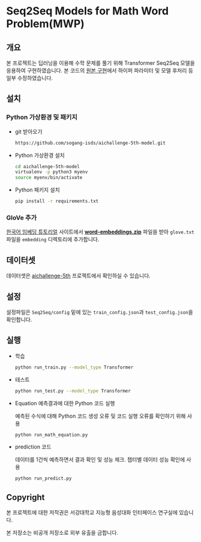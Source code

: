 # Seq2Seq Models for Math Word Problem(MWP)

## 개요

본 프로젝트는 딥러닝을 이용해 수학 문제를 풀기 위해 Transformer Seq2Seq 모델을 응용하여 구현하였습니다. 본 코드의 [원본 구현](https://github.com/sogang-isds/Seq2Seq-model)에서 하이퍼 파라미터 및 모델 후처리 등 일부 수정하였습니다.

## 설치

### Python 가상환경 및 패키지

- git 받아오기

  ```bash
  https://github.com/sogang-isds/aichallenge-5th-model.git
  ```

- Python 가상환경 설치

  ```bash
  cd aichallenge-5th-model
  virtualenv -p python3 myenv
  source myenv/bin/activate
  ```

- Python 패키지 설치

  ```bash
  pip install -r requirements.txt
  ```



### GloVe 추가

[한국어 임베딩 튜토리얼](https://github.com/ratsgo/embedding/releases) 사이트에서 **[word-embeddings.zip](https://drive.google.com/open?id=1yHGtccC2FV3_d6C6_Q4cozYSOgA7bG-e)** 파일을 받아  `glove.txt` 파일을 `embedding` 디렉토리에 추가합니다.



## 데이터셋

데이터셋은 [aichallenge-5th](https://github.com/sogang-isds/aichallenge-5th
) 프로젝트에서 확인하실 수 있습니다.



## 설정

설정파일은 `Seq2Seq/config` 밑에 있는 `train_config.json`과 `test_config.json`을 확인합니다.



## 실행

- 학습

  ```bash
  python run_train.py --model_type Transformer
  ```

- 테스트

  ```bash
  python run_test.py --model_type Transformer
  ```

- Equation 예측결과에 대한 Python 코드 실행

  예측된 수식에 대해 Python 코드 생성 오류 및 코드 실행 오류를 확인하기 위해 사용

  ```bash
  python run_math_equation.py
  ```

- prediction 코드

  데이터를 1건씩 예측하면서 결과 확인 및 성능 체크. 챕터별 데이터 성능 확인에 사용

  ```bash
  python run_predict.py
  ```



## Copyright

본 프로젝트에 대한 저작권은 서강대학교 지능형 음성대화 인터페이스 연구실에 있습니다.

본 저장소는 비공개 저장소로 외부 유출을 금합니다.



